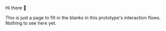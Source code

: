 Hi there 👋

This is just a page to fill in the blanks in this prototype's interaction flows. Nothing to see here yet.
